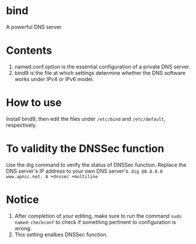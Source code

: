 # bind
A powerful DNS server

# Contents
1) named.conf.option is the essential configuration of a private DNS server. 
2) bind9 is the file at which settings determine whether the DNS software works under IPv4 or IPv6 model.

# How to use
Install bind9, then edit the files under `/etc/bind` and `/etc/default`, respectively.

# To validity the DNSSec function
Use the dig command to verify the status of DNSSec function. Replace the DNS server's IP address to your own DNS server's.
`dig @8.8.8.8 www.apnic.net. A +dnssec +multiline`

# Notice
1) After completion of your editing, make sure to run the command `sudo named-checkconf` to check if something pertinent to configuration is wrong. 
2) This setting enalbes DNSSec function.
